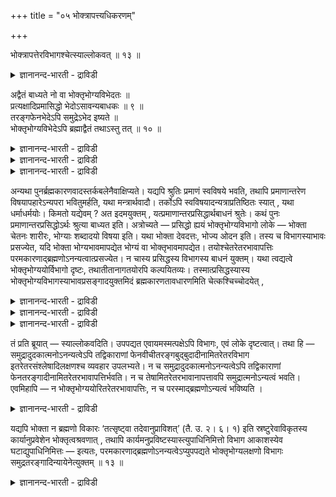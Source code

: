 +++
title = "०५ भोक्त्रापत्त्यधिकरणम्"

+++

भोक्त्रापत्तेरविभागश्चेत्स्याल्लोकवत् ॥ १३ ॥  
<details><summary>ज्ञानानन्द-भारती - द्राविडी</summary>

पोक्त्राबत्तेरविबागच्चेत्स्याल्लो कवत् ॥ १३ ॥
</details>

अद्वैतं बाध्यते नो वा भोक्तृभोग्यविभेदतः ॥  
प्रत्यक्षादिप्रमासिद्धो भेदोऽसावन्यबाधकः ॥ ९ ॥  
तरङ्गफेनभेदेऽपि समुद्रेऽभेद इष्यते ॥  
भोक्तृभोग्यविभेदेऽपि ब्रह्माद्वैतं तथाऽस्तु तत् ॥ १० ॥  
<details><summary>ज्ञानानन्द-भारती - द्राविडी</summary>

--वैयासिक-न्यायमाला
</details>

<details><summary>ज्ञानानन्द-भारती - द्राविडी</summary>

पोक्ता (अऩुबविप्पवऩ्) पोक्यम् (अऩुबविक्कप् पडुवदु) ऎऩ्ऱ वेऱुबाडु इरुप्पदिऩाल् अत्वैदम् (इरण्डावदऱ्ऱिरुक्कुम् तऩ्मै) पादिक्कप्पडुगिऱदा? इल्लैया? इन्द वेऱ्ऱुमै पिरत्यक्षम् मुदलाऩ पिरमाणङ् गळाल् सित्तमायिरुक्किऱदु। (आगैयाल् अदु) मऱ्ऱॊऩ्ऱै (वेदत्तिऩ् तात्पर्यमाऩ अत्वैदत्तै) पादिक्किऱदु।
</details>

<details><summary>ज्ञानानन्द-भारती - द्राविडी</summary>

अलै, नुरै ऎऩ्ऱ वेऱुबाडु इरुन्द पोदिलुम्, समुत्तिरम् ऎऩ्बदिल् वेऱ्ऱुमैमिल्लामै ऒप्पुक्कॊळ्ळप् पडुगिऱदु। अव्विदमागवे पोक्ता, पोक्यम् ऎऩ्ऱ वेऱुबाडु इरुन्दबोदिलुम् अन्द पिरह्मम् इरण्डाव तऱ्ऱदाग इरुक्कलाम्।
</details>

अन्यथा पुनर्ब्रह्मकारणवादस्तर्कबलेनैवाक्षिप्यते। यद्यपि श्रुतिः प्रमाणं स्वविषये भवति, तथापि प्रमाणान्तरेण विषयापहारेऽन्यपरा भवितुमर्हति, यथा मन्त्रार्थवादौ। तर्कोऽपि स्वविषयादन्यत्राप्रतिष्ठितः स्यात् , यथा धर्माधर्मयोः। किमतो यद्येवम् ? अत इदमयुक्तम् , यत्प्रमाणान्तरप्रसिद्धार्थबाधनं श्रुतेः। कथं पुनः प्रमाणान्तरप्रसिद्धोऽर्थः श्रुत्या बाध्यत इति। अत्रोच्यते — प्रसिद्धो ह्ययं भोक्तृभोग्यविभागो लोके — भोक्ता चेतनः शारीरः, भोग्याः शब्दादयो विषया इति। यथा भोक्ता देवदत्तः, भोज्य ओदन इति। तस्य च विभागस्याभावः प्रसज्येत, यदि भोक्ता भोग्यभावमापद्येत भोग्यं वा भोक्तृभावमापद्येत। तयोश्चेतरेतरभावापत्तिः परमकारणाद्ब्रह्मणोऽनन्यत्वात्प्रसज्येत। न चास्य प्रसिद्धस्य विभागस्य बाधनं युक्तम्। यथा त्वद्यत्वे भोक्तृभोग्ययोर्विभागो दृष्टः, तथातीतानागतयोरपि कल्पयितव्यः। तस्मात्प्रसिद्धस्यास्य भोक्तृभोग्यविभागस्याभावप्रसङ्गादयुक्तमिदं ब्रह्मकारणतावधारणमिति चेत्कश्चिच्चोदयेत् ,

<details><summary>ज्ञानानन्द-भारती - द्राविडी</summary>

\[उलगमाऩदु वॆव्वेऱु लक्षणमुळ्ळ पोक्तावागवुम् पोक्यमागवुम् पिरत्यक्षत्ताल् काणप्पडुगिऱदु। इवऱ्ऱिऱ्कु अत्वैदमाऩ ऒरे पिरह्मम् कारणमाग इरुक्कमुडियादु। कारणम् ऒऩ्ऱाऩाल् कारणत्तैक्काट्टिलुम् कारियम् वेऱिल्लै यॆऩ्ऱ नियायत्ताल् कार्यत्तिल् वैलक्षण्यम् इरुक्कादु। अदऩाल् पिरह्मगारण वादम् युक्तिक्कुप् पॊरुन्दविल्लैयॆऩ्ऱु पूर्वबक्षम्। समुत्रम् ऒऩ्ऱा ऩालुम् अदऩ् कारियङ्गळाऩ अलै, नुरै मुदलाऩवै वॆव्वेऱाग उळ्ळऩ। आऩालुम् इवै समुत्रत्तैक् काट्टिलुम् वेऱल्ल। इदुबोल् पोक्ता, पोक्यम् ऎऩ्ऱ वेऱुबाडु इरुन्दबोदिलुम् पिरबञ्जम् अत्वैदमाऩ पिरह्मम् ऎऩ्ऱ कारणत्तैक् काट्टिलुम् वेऱु अल्ल ऎऩ्ऱु सित्तान्दम्।\]
</details>

<details><summary>ज्ञानानन्द-भारती - द्राविडी</summary>

वेऱुविदमाग मऱुबडियुम् पिरह्मगारण वादम् तर्क्क पलत्तैक्कॊण्डे आक्षेबिक्कप् पडुगिऱदु।
</details>

<details><summary>ज्ञानानन्द-भारती - द्राविडी</summary>

पूर्वबक्षम्: सुरुदियाऩदु तऩ् विषयत्तिल् पिरमाणमाग इरुन्दबोदिलुम्, अप्पडियुम् वेऱु पिरमाणत्तिऩाल् विषयम् ऎडुत्तुक्कॊळ्ळप्पट्टाल्, वेऱु तात्पर्यमुळ्ळदाग इरुप्पदुदाऩ् न्यायम्, मन्दिरम् अर्त्तवादम्बोल तर्क्कमुम् कूड तऩ् विषयत्तिऱ्कु वेऱायुळ्ळदिल् निलैयऱ्ऱदुदाऩ्, तर्मम् अदर्मम् इवैगळिल्बोल। इव्विदमिरुप्पदिऩाल् अदिलिरुन्दु ऎऩ्ऩ? वेऱु पिरमाणत्तिऩाल् पिरसित्तमायिरुक्कुम् विषयत्तै सुरुदि पादिक्कु मॆऩ्बदु ऎदुवो अदु युक्तमिल्लैयॆऩ्ऱ इदु अदिलिरुन्दु एऱ्पडुगिऱदु। वेऱु पिरमाणत्तिऩाल् पिरसित्तमायिरुक्किऱ विषयम् सुरुदियिऩाल् पादिक्कप्पडुगिऱदु ऎप्पडियॆऩिल् अव्विषयत्तिल् सॊल्गिऱोम्। पोक्ता सेदऩऩ् सारीरऩ् (जीवऩ्)। पोक्यङ्गळ् सप्तम् मुदलाऩ विषयङ्गळ् ऎऩ्ऱु इन्द पोक्ता पोक्यम् ऎऩ्ऱ पिरिवु उलगिल् पिरसित्तमल्लवा? पोक्ता तेवदत्तऩ्, पोज्यम् अऩ्ऩम् ऎऩ्बदुबोल्, पोक्ता पोक्यत् तऩ्मैयै अडैन्दालुम् पोक्यम् पोक्ताविऩ् तऩ्मैयै अडैन्दालुम्, इन्दप् पिरिवु इल्लैयॆऩ्ऱु एऱ्पट्टुविडुम्। अव्विरण्डुम् परमगारणमाऩ पिरह्मत्तिलिरुन्दु वेऱिल्लाददिऩाल् ऒऩ्ऱुक्कु मऱ्ऱॊऩ्ऱिऩ् तऩ्मै एऱ्पडुम्। पिरसित्तमायुळ्ळ इन्दप् पिरिविऩैयै पादिप्पदु न्यायमिल्लै। ऎप्पडि इप्पॊऴुदु पोक्तावुक्कुम् पोक्यत्तिऱ्कुम् पिरिवु पार्क्कप्पडुगिऱदो, अप्पडियेदाऩ् मुऩ्बिऩ् कालङ् गळिलुम् कल्बिक्कवेण्डुम्। आगैयाल्, इन्दप् पिरसित्त मायुळ्ळ पोक्ता पोक्यम् ऎऩ्ऱ पिरिवु इल्लैयॆऩ्ऱु एऱ्पडुमाऩदिऩाल्, पिरह्मत्तिऱ्कुक् कारणत् तऩ्मैयै तीर्माऩिप्पदागिय इदु युक्तमिल्लै।
</details>

तं प्रति ब्रूयात् — स्याल्लोकवदिति। उपपद्यत एवायमस्मत्पक्षेऽपि विभागः, एवं लोके दृष्टत्वात्। तथा हि — समुद्रादुदकात्मनोऽनन्यत्वेऽपि तद्विकाराणां फेनवीचीतरङ्गबुद्बुदादीनामितरेतरविभाग इतरेतरसंश्लेषादिलक्षणश्च व्यवहार उपलभ्यते। न च समुद्रादुदकात्मनोऽनन्यत्वेऽपि तद्विकाराणां फेनतरङ्गादीनामितरेतरभावापत्तिर्भवति। न च तेषामितरेतरभावानापत्तावपि समुद्रात्मनोऽन्यत्वं भवति। एवमिहापि — न भोक्तृभोग्ययोरितरेतरभावापत्तिः, न च परस्माद्ब्रह्मणोऽन्यत्वं भविष्यति ।

<details><summary>ज्ञानानन्द-भारती - द्राविडी</summary>

सित्तान्दम्: ऎऩ्ऱु ऒरुवऩ् सॊल्वाऩेयाऩाल् अवऩुक्कु “उलगत्तिल् पोल इरुक्कलाम्” ऎऩ्ऱु पदिल् सॊल्लवुम्। ऎङ्गळ् पक्षत्तिलुम् इन्द पिरिवु पॊरुत्तमागवे इरुक्किऱदु, अप्पडिये उलगत्तिल् पार्क्कप्पडुवदाल्। ऎप्पडियॆऩ्ऱाल्, जलस्वरूबमा यिरुक्कुम् समुत्तिरत्तिलिरुन्दु वेऱिल्लैयाऩालुम् अदऩ् माऱुबाडुगळाऩ नुरै अलै कुमिऴ् मुदलाऩ वैगळुक्कुळ् ऒऩ्ऱुक्कॊऩ्ऱु पिरिवुम् ऒऩ्ऱुक्कॊऩ्ऱु सेर्न्दुगॊळ्वदु मुदलियदै लक्षणमायुळ्ळ वियव हारमुम् काणप्पडुगिऱदु। जलस्वरूबमायिरुक्कुम् समुत्तिरत्तिलिरुन्दु वेऱिल्लैयाऩालुम्, अदऩ् माऱुबाडुगळाऩ नुरै तरङ्गम् मुदलाऩवैगळुक्कुळ् ऒऩ्ऱु मऱ्ऱॊऩ्ऱाग आवदु किडैयादु। अवैगळुक्कुळ् ऒऩ्ऱु मऱ्ऱॊऩ्ऱाग आवदिल्लैयॆऩ्ऱिरुन्द पोदिलुम्, समुत्तिर स्वरूबत्तिलिरुन्दु वेऱुबडुवदुम् किडैयादु। इव्विदमे इङ्गेयुम् पोक्ता पोक्यम् इवैगळुक्कुळ् ऒऩ्ऱु मऱ्ऱॊऩ्ऱाग आवदुम् किडै यादु; परप्रह्मत्तिलिरुन्दु वेऱुबडुवदुम् किडैयादु।
</details>

यद्यपि भोक्ता न ब्रह्मणो विकारः ‘तत्सृष्ट्वा तदेवानुप्राविशत्’ (तै. उ. २। ६। १) इति स्रष्टुरेवाविकृतस्य कार्यानुप्रवेशेन भोक्तृत्वश्रवणात् , तथापि कार्यमनुप्रविष्टस्यास्त्युपाधिनिमित्तो विभाग आकाशस्येव घटाद्युपाधिनिमित्तः — इत्यतः, परमकारणाद्ब्रह्मणोऽनन्यत्वेऽप्युपपद्यते भोक्तृभोग्यलक्षणो विभागः समुद्रतरङ्गादिन्यायेनेत्युक्तम् ॥ १३ ॥

<details><summary>ज्ञानानन्द-भारती - द्राविडी</summary>

'अदु स्रुष्टित्तुविट्टु अदुवे उळ्बुगुन्ददु” (तैत्तिरीय २-६) ऎऩ्ऱु विगारमडैयाद स्रुष्टि सॆय्दवऩुक्के कार्यत्तिल् उळ्बुगुन्ददाल् पोक्ता ऎऩ्ऱ तऩ्मै ऎऩ्ऱु सॊल्लप्पट्टिप्पदाल्, पोक्ता पिरह्मत्तिऩ् माऱुबाडाग इल्लैयाऩालुम्, अप्पडियुम् कार्यत्तिल् पुगुन्दवऩुक्कु उबादि निमित्तमाग, कुडम् मुदलियऩ उबादि निमित्तमाग आगासत्तिऱ्कुप्पोल् पिरिवु इरुक्किऱदु ऎऩ्ऱ कारणत्तिऩाल्, परम कारणमाऩ पिरह्मत्तिऩिडत्तिलिरुन्दु वेऱिल्लामलिरुन्द पोदिलुम् पोक्ता पोक्यम् ऎऩ्ऱ लक्षणत् तैयुडैय पिरिवु, समुत्तिरम् तरङ्गम् मुदलिय नियायप्पडि, पॊरुन्दुगिऱदु ऎऩ्ऱु सॊल्लप्पट्टदु।
</details>

